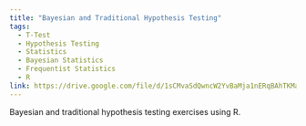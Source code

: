 ```yaml
---
title: "Bayesian and Traditional Hypothesis Testing"
tags:
  - T-Test
  - Hypothesis Testing
  - Statistics
  - Bayesian Statistics
  - Frequentist Statistics
  - R
link: https://drive.google.com/file/d/1sCMvaSdQwncW2YvBaMja1nERqBAhTKMa/view?usp=sharing
---
```

Bayesian and traditional hypothesis testing exercises using R.
